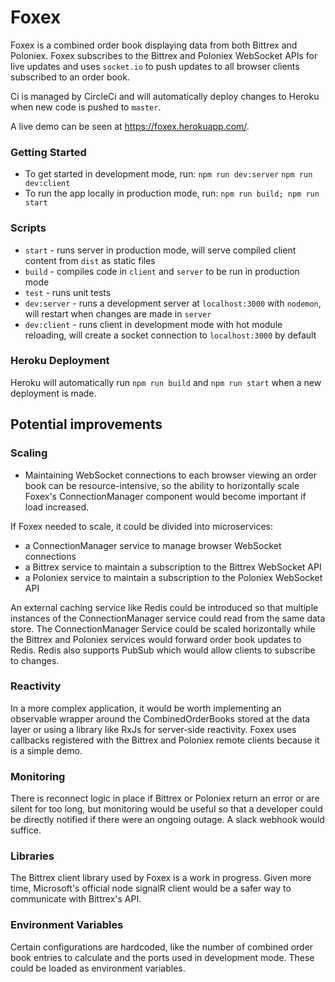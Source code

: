 # Foxex
Foxex is a combined order book displaying data from both Bittrex and Poloniex. Foxex subscribes to the Bittrex and Poloniex WebSocket APIs for live updates and uses `socket.io` to push updates to all browser clients subscribed to an order book.

Ci is managed by CircleCi and will automatically deploy changes to Heroku when new code is pushed to `master`.

A live demo can be seen at https://foxex.herokuapp.com/.

### Getting Started
- To get started in development mode, run:
`npm run dev:server` 
`npm run dev:client`
- To run the app locally in production mode, run:
`npm run build; npm run start`

### Scripts
- `start` - runs server in production mode, will serve compiled client content from `dist` as static files
- `build` - compiles code in `client` and `server` to be run in production mode
- `test` - runs unit tests
- `dev:server` - runs a development server at `localhost:3000` with `nodemon`, will restart when changes are made in `server`
- `dev:client` - runs client in development mode with hot module reloading, will create a socket connection to `localhost:3000` by default

### Heroku Deployment
Heroku will automatically run `npm run build` and `npm run start` when a new deployment is made.

## Potential improvements

### Scaling
- Maintaining WebSocket connections to each browser viewing an order book can be resource-intensive, so the ability to horizontally scale Foxex's ConnectionManager component would become important if load increased. 

If Foxex needed to scale,  it could be divided into microservices: 
- a ConnectionManager service to manage browser WebSocket connections
- a Bittrex service to maintain a subscription to the Bittrex WebSocket API
- a Poloniex service to maintain a subscription to the Poloniex WebSocket API

An external caching service like Redis could be introduced so that multiple instances of the ConnectionManager service could read from the same data store. The ConnectionManager Service could be scaled horizontally while the Bittrex and Poloniex services would forward order book updates to Redis. Redis also supports PubSub which would allow clients to subscribe to changes.

### Reactivity
In a more complex application, it would be worth implementing an observable wrapper around the CombinedOrderBooks stored at the data layer or using a library like RxJs for server-side reactivity. Foxex uses callbacks registered with the Bittrex and Poloniex remote clients because it is a simple demo.

### Monitoring
There is reconnect logic in place if Bittrex or Poloniex return an error or are silent for too long, but monitoring would be useful so that a developer could be directly notified if there were an ongoing outage. A slack webhook would suffice.

### Libraries
The Bittrex client library used by Foxex is a work in progress. Given more time, Microsoft's official node signalR client would be a safer way to communicate with Bittrex's API.

### Environment Variables
Certain configurations are hardcoded, like the number of combined order book entries to calculate and the ports used in development mode. These could be loaded as environment variables.
